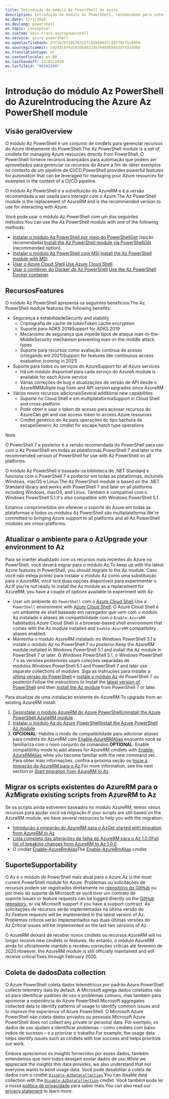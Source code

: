 ```yaml
---
title: Introdução do módulo Az PowerShell do Azure
description: Introdução do módulo Az PowerShell, recomendado para interagir com o Azure e como substituição para o módulo AzureRM PowerShell.
ms.date: 12/1/2020
ms.devlang: powershell
ms.topic: conceptual
ms.custom: devx-track-azurepowershell
ms.service: azure-powershell
ms.openlocfilehash: d7f5b75f195f6315fc65666647c407795f5c6956
ms.sourcegitcommit: cd243c8f6dc02dbd6234e764b065643dfd31dd8b
ms.translationtype: HT
ms.contentlocale: pt-BR
ms.lasthandoff: 12/02/2020
ms.locfileid: "96502599"
---
```

# <a name="introducing-the-azure-az-powershell-module"></a><span data-ttu-id="aaf69-103">Introdução do módulo Az PowerShell do Azure</span><span class="sxs-lookup"><span data-stu-id="aaf69-103">Introducing the Azure Az PowerShell module</span></span>

## <a name="overview"></a><span data-ttu-id="aaf69-104">Visão geral</span><span class="sxs-lookup"><span data-stu-id="aaf69-104">Overview</span></span>

<span data-ttu-id="aaf69-105">O módulo Az PowerShell é um conjunto de cmdlets para gerenciar recursos do Azure diretamente do PowerShell.</span><span class="sxs-lookup"><span data-stu-id="aaf69-105">The Az PowerShell module is a set of cmdlets for managing Azure resources directly from PowerShell.</span></span> <span data-ttu-id="aaf69-106">O PowerShell fornece recursos avançados para automação que podem ser aproveitados para gerenciar os recursos do Azure a fim de obter exemplos no contexto de um pipeline de CI/CD.</span><span class="sxs-lookup"><span data-stu-id="aaf69-106">PowerShell provides powerful features for automation that can be leveraged for managing your Azure resources for examples in the context of a CI/CD pipeline.</span></span>

<span data-ttu-id="aaf69-107">O módulo Az PowerShell é a substituição do AzureRM e é a versão recomendada a ser usada para interagir com o Azure.</span><span class="sxs-lookup"><span data-stu-id="aaf69-107">The Az PowerShell module is the replacement of AzureRM and is the recommended version to use for interacting with Azure.</span></span>

<span data-ttu-id="aaf69-108">Você pode usar o módulo Az PowerShell com um dos seguintes métodos:</span><span class="sxs-lookup"><span data-stu-id="aaf69-108">You can use the Az PowerShell module with one of the following methods:</span></span>

* <span data-ttu-id="aaf69-109">[Instalar o módulo Az PowerShell por meio do PowerShellGet](install-az-ps.md) (opção recomendada).</span><span class="sxs-lookup"><span data-stu-id="aaf69-109">[Install the Az PowerShell module via PowerShellGet](install-az-ps.md) (recommended option).</span></span>
* <span data-ttu-id="aaf69-110">[Instalar o módulo Az PowerShell com MSI](install-az-ps-msi.md).</span><span class="sxs-lookup"><span data-stu-id="aaf69-110">[Install the Az PowerShell module with MSI](install-az-ps-msi.md).</span></span>
* <span data-ttu-id="aaf69-111">[Usar o Azure Cloud Shell](/azure/cloud-shell/overview).</span><span class="sxs-lookup"><span data-stu-id="aaf69-111">[Use Azure Cloud Shell](/azure/cloud-shell/overview).</span></span>
* <span data-ttu-id="aaf69-112">[Usar o contêiner do Docker do Az PowerShell](azureps-in-docker.md).</span><span class="sxs-lookup"><span data-stu-id="aaf69-112">[Use the Az PowerShell Docker container](azureps-in-docker.md).</span></span>

## <a name="features"></a><span data-ttu-id="aaf69-113">Recursos</span><span class="sxs-lookup"><span data-stu-id="aaf69-113">Features</span></span>

<span data-ttu-id="aaf69-114">O módulo Az PowerShell apresenta os seguintes benefícios:</span><span class="sxs-lookup"><span data-stu-id="aaf69-114">The Az PowerShell module features the following benefits:</span></span>

* <span data-ttu-id="aaf69-115">Segurança e estabilidade</span><span class="sxs-lookup"><span data-stu-id="aaf69-115">Security and stability</span></span>
  * <span data-ttu-id="aaf69-116">Criptografia de cache de token</span><span class="sxs-lookup"><span data-stu-id="aaf69-116">Token cache encryption</span></span>
  * <span data-ttu-id="aaf69-117">Suporte para ADKS 2019</span><span class="sxs-lookup"><span data-stu-id="aaf69-117">Support for ADKS 2019</span></span>
  * <span data-ttu-id="aaf69-118">Mecanismo de segurança que impede tipos de ataque man-in-the-Middle</span><span class="sxs-lookup"><span data-stu-id="aaf69-118">Security mechanism preventing man-in-the-middle attack types</span></span>
  * <span data-ttu-id="aaf69-119">Suporte para recursos como avaliação contínua de acesso (chegando em 2021)</span><span class="sxs-lookup"><span data-stu-id="aaf69-119">Support for features like continuous access evaluation (coming in 2021)</span></span>
* <span data-ttu-id="aaf69-120">Suporte para todos os serviços do Azure</span><span class="sxs-lookup"><span data-stu-id="aaf69-120">Support for all Azure services</span></span>
  * <span data-ttu-id="aaf69-121">Há um módulo disponível para cada serviço do Azure</span><span class="sxs-lookup"><span data-stu-id="aaf69-121">A module is available for each Azure service</span></span>
  * <span data-ttu-id="aaf69-122">Várias correções de bug e atualizações de versão de API desde o AzureRM</span><span class="sxs-lookup"><span data-stu-id="aaf69-122">Multiple bug fixes and API version upgrades since AzureRM</span></span>
* <span data-ttu-id="aaf69-123">Vários novos recursos adicionais</span><span class="sxs-lookup"><span data-stu-id="aaf69-123">Several additional new capabilities</span></span>
  * <span data-ttu-id="aaf69-124">Suporte no Cloud Shell e em multiplataforma</span><span class="sxs-lookup"><span data-stu-id="aaf69-124">Support in Cloud Shell and cross-platform</span></span>
  * <span data-ttu-id="aaf69-125">Pode obter e usar o token de acesso para acessar recursos do Azure</span><span class="sxs-lookup"><span data-stu-id="aaf69-125">Can get and use access token to access Azure resources</span></span>
  * <span data-ttu-id="aaf69-126">Cmdlet genérico do Az para operações do tipo hachura de escape</span><span class="sxs-lookup"><span data-stu-id="aaf69-126">Generic Az cmdlet for escape hatch type operations</span></span>

> [!NOTE]
> <span data-ttu-id="aaf69-127">O PowerShell 7 e posterior é a versão recomendada do PowerShell para uso com o Az PowerShell em todas as plataformas.</span><span class="sxs-lookup"><span data-stu-id="aaf69-127">PowerShell 7 and later is the recommended version of PowerShell for use with Az PowerShell on all platforms.</span></span>

<span data-ttu-id="aaf69-128">O módulo Az PowerShell é baseado na biblioteca de .NET Standard e funciona com o PowerShell 7 e posterior em todas as plataformas, incluindo Windows, macOS e Linux.</span><span class="sxs-lookup"><span data-stu-id="aaf69-128">The Az PowerShell module is based on the .NET Standard library and works with PowerShell 7 and later on all platforms including Windows, macOS, and Linux.</span></span> <span data-ttu-id="aaf69-129">Também é compatível com o Windows PowerShell 5.1.</span><span class="sxs-lookup"><span data-stu-id="aaf69-129">It's also compatible with Windows PowerShell 5.1.</span></span>

<span data-ttu-id="aaf69-130">Estamos comprometidos em oferecer o suporte do Azure em todas as plataformas e todos os módulos Az PowerShell são multiplataforma.</span><span class="sxs-lookup"><span data-stu-id="aaf69-130">We're committed to bringing Azure support to all platforms and all Az PowerShell modules are cross-platforms.</span></span>

## <a name="upgrade-your-environment-to-az"></a><span data-ttu-id="aaf69-131">Atualizar o ambiente para o Az</span><span class="sxs-lookup"><span data-stu-id="aaf69-131">Upgrade your environment to Az</span></span>

<span data-ttu-id="aaf69-132">Para se manter atualizado com os recursos mais recentes do Azure no PowerShell, você deverá migrar para o módulo Az.</span><span class="sxs-lookup"><span data-stu-id="aaf69-132">To keep up with the latest Azure features in PowerShell, you should migrate to the Az module.</span></span> <span data-ttu-id="aaf69-133">Caso você não esteja pronto para instalar o módulo Az como uma substituição para o AzureRM, você terá duas opções disponíveis para experimentar o Az:</span><span class="sxs-lookup"><span data-stu-id="aaf69-133">If you're not ready to install the Az module as a replacement for AzureRM, you have a couple of options available to experiment with Az:</span></span>

* <span data-ttu-id="aaf69-134">Usar um ambiente do `PowerShell` com o [Azure Cloud Shell](/azure/cloud-shell/overview).</span><span class="sxs-lookup"><span data-stu-id="aaf69-134">Use a `PowerShell` environment with [Azure Cloud Shell](/azure/cloud-shell/overview).</span></span> <span data-ttu-id="aaf69-135">O Azure Cloud Shell é um ambiente de shell baseado em navegador que vem com o módulo Az instalado e aliases de compatibilidade com o `Enable-AzureRM` habilitados.</span><span class="sxs-lookup"><span data-stu-id="aaf69-135">Azure Cloud Shell is a browser-based shell environment that comes with the Az module installed and `Enable-AzureRM` compatibility aliases enabled.</span></span>
* <span data-ttu-id="aaf69-136">Mantenha o módulo AzureRM instalado no Windows PowerShell 5.1 e instale o módulo Az no PowerShell 7 ou posterior.</span><span class="sxs-lookup"><span data-stu-id="aaf69-136">Keep the AzureRM module installed in Windows PowerShell 5.1 and install the Az module in PowerShell 7 or later.</span></span> <span data-ttu-id="aaf69-137">O Windows PowerShell 5.1, o Windows PowerShell 7 e as versões posteriores usam coleções separadas de módulos.</span><span class="sxs-lookup"><span data-stu-id="aaf69-137">Windows PowerShell 5.1 and PowerShell 7 and later use separate collections of modules.</span></span> <span data-ttu-id="aaf69-138">Siga as instruções para instalar a [última versão do PowerShell](/powershell/scripting/install/installing-powershell) e [instale o módulo Az](install-az-ps.md) do PowerShell 7 ou posterior.</span><span class="sxs-lookup"><span data-stu-id="aaf69-138">Follow the instructions to install the [latest version of PowerShell](/powershell/scripting/install/installing-powershell) and then [install the Az module](install-az-ps.md) from PowerShell 7 or later.</span></span>

<span data-ttu-id="aaf69-139">Para atualizar de uma instalação existente do AzureRM:</span><span class="sxs-lookup"><span data-stu-id="aaf69-139">To upgrade from an existing AzureRM install:</span></span>

1. [<span data-ttu-id="aaf69-140">Desinstalar o módulo AzureRM do Azure PowerShell</span><span class="sxs-lookup"><span data-stu-id="aaf69-140">Uninstall the Azure PowerShell AzureRM module</span></span>](/powershell/azure/uninstall-az-ps#uninstall-the-azurerm-module)
1. [<span data-ttu-id="aaf69-141">Instalar o módulo Az do Azure PowerShell</span><span class="sxs-lookup"><span data-stu-id="aaf69-141">Install the Azure PowerShell Az module</span></span>](install-az-ps.md)
1. <span data-ttu-id="aaf69-142">**OPCIONAL**: Habilite o modo de compatibilidade para adicionar aliases para cmdlets do AzureRM com [Enable-AzureRMAlias](/powershell/module/az.accounts/enable-azurermalias) enquanto você se familiariza com o novo conjunto de comandos.</span><span class="sxs-lookup"><span data-stu-id="aaf69-142">**OPTIONAL**: Enable compatibility mode to add aliases for AzureRM cmdlets with [Enable-AzureRMAlias](/powershell/module/az.accounts/enable-azurermalias) while you become familiar with the new command set.</span></span> <span data-ttu-id="aaf69-143">Para obter mais informações, confira a próxima seção ou [Inicie a migração do AzureRM para o Az](migrate-from-azurerm-to-az.md).</span><span class="sxs-lookup"><span data-stu-id="aaf69-143">For more information, see the next section or [Start migration from AzureRM to Az](migrate-from-azurerm-to-az.md).</span></span>

## <a name="migrate-existing-scripts-from-azurerm-to-az"></a><span data-ttu-id="aaf69-144">Migrar os scripts existentes do AzureRM para o Az</span><span class="sxs-lookup"><span data-stu-id="aaf69-144">Migrate existing scripts from AzureRM to Az</span></span>

<span data-ttu-id="aaf69-145">Se os scripts ainda estiverem baseados no módulo AzureRM, temos vários recursos para ajudar você na migração:</span><span class="sxs-lookup"><span data-stu-id="aaf69-145">If your scripts are still based on the AzureRM module, we have several resources to help you with the migration:</span></span>

* [<span data-ttu-id="aaf69-146">Introdução à migração do AzureRM para o Az</span><span class="sxs-lookup"><span data-stu-id="aaf69-146">Get started with migration from AzureRM to Az</span></span>](migrate-from-azurerm-to-az.md)
* [<span data-ttu-id="aaf69-147">Lista completa das alterações da falha do AzureRM para o Az 1.0.0</span><span class="sxs-lookup"><span data-stu-id="aaf69-147">Full list of breaking changes from AzureRM to Az 1.0.0</span></span>](migrate-az-1.0.0.md)
* <span data-ttu-id="aaf69-148">O cmdlet [Enable-AzureRmAlias](/powershell/module/az.accounts/enable-azurermalias)</span><span class="sxs-lookup"><span data-stu-id="aaf69-148">The [Enable-AzureRmAlias](/powershell/module/az.accounts/enable-azurermalias) cmdlet</span></span>

## <a name="supportability"></a><span data-ttu-id="aaf69-149">Suporte</span><span class="sxs-lookup"><span data-stu-id="aaf69-149">Supportability</span></span>

<span data-ttu-id="aaf69-150">O Az é o módulo do PowerShell mais atual para o Azure.</span><span class="sxs-lookup"><span data-stu-id="aaf69-150">Az is the most current PowerShell module for Azure.</span></span> <span data-ttu-id="aaf69-151">Problemas ou solicitações de recursos podem ser registrados diretamente no [repositório do GitHub](https://github.com/Azure/azure-powershell) ou por meio do suporte da Microsoft se você tiver um contrato de suporte.</span><span class="sxs-lookup"><span data-stu-id="aaf69-151">Issues or feature requests can be logged directly on the [GitHub repository](https://github.com/Azure/azure-powershell), or via Microsoft support if you have a support contract.</span></span> <span data-ttu-id="aaf69-152">As solicitações de recursos serão implementadas na última versão do Az.</span><span class="sxs-lookup"><span data-stu-id="aaf69-152">Feature requests will be implemented in the latest version of Az.</span></span> <span data-ttu-id="aaf69-153">Problemas críticos serão implementados nas duas últimas versões do Az.</span><span class="sxs-lookup"><span data-stu-id="aaf69-153">Critical issues will be implemented on the last two versions of Az.</span></span>

<span data-ttu-id="aaf69-154">O AzureRM deixará de receber novos cmdlets ou recursos.</span><span class="sxs-lookup"><span data-stu-id="aaf69-154">AzureRM will no longer receive new cmdlets or features.</span></span> <span data-ttu-id="aaf69-155">No entanto, o módulo AzureRM ainda foi oficialmente mantido e recebeu correções críticas até fevereiro de 2020.</span><span class="sxs-lookup"><span data-stu-id="aaf69-155">However, the AzureRM module is still officially maintained and will receive critical fixes through February 2020.</span></span>

## <a name="data-collection"></a><span data-ttu-id="aaf69-156">Coleta de dados</span><span class="sxs-lookup"><span data-stu-id="aaf69-156">Data collection</span></span>

<span data-ttu-id="aaf69-157">O Azure PowerShell coleta dados telemétricos por padrão.</span><span class="sxs-lookup"><span data-stu-id="aaf69-157">Azure PowerShell collects telemetry data by default.</span></span> <span data-ttu-id="aaf69-158">A Microsoft agrega dados coletados não só para identificar padrões de uso e problemas comuns, mas também para aprimorar a experiência do Azure PowerShell.</span><span class="sxs-lookup"><span data-stu-id="aaf69-158">Microsoft aggregates collected data to identify patterns of usage to identify common issues and to improve the experience of Azure PowerShell.</span></span>
<span data-ttu-id="aaf69-159">O Microsoft Azure PowerShell não coleta dados privados ou pessoais.</span><span class="sxs-lookup"><span data-stu-id="aaf69-159">Microsoft Azure PowerShell does not collect any private or personal data.</span></span> <span data-ttu-id="aaf69-160">Por exemplo, os dados de uso ajudam a identificar problemas – como cmdlets com baixo índice de sucesso – e a priorizar o trabalho.</span><span class="sxs-lookup"><span data-stu-id="aaf69-160">For example, the usage data helps identify issues such as cmdlets with low success and helps prioritize our work.</span></span>

<span data-ttu-id="aaf69-161">Embora apreciemos os insights fornecidos por esses dados, também entendemos que nem todos desejam enviar dados de uso.</span><span class="sxs-lookup"><span data-stu-id="aaf69-161">While we appreciate the insights this data provides, we also understand that not everyone wants to send usage data.</span></span> <span data-ttu-id="aaf69-162">Você pode desabilitar a coleta de dados com o cmdlet [`Disable-AzDataCollection`](/powershell/module/az.accounts/disable-azdatacollection).</span><span class="sxs-lookup"><span data-stu-id="aaf69-162">You can disable data collection with the [`Disable-AzDataCollection`](/powershell/module/az.accounts/disable-azdatacollection) cmdlet.</span></span> <span data-ttu-id="aaf69-163">Você também pode ler a nossa [política de privacidade](https://privacy.microsoft.com/privacystatement) para saber mais.</span><span class="sxs-lookup"><span data-stu-id="aaf69-163">You can also read our [privacy statement](https://privacy.microsoft.com/privacystatement) to learn more.</span></span>
